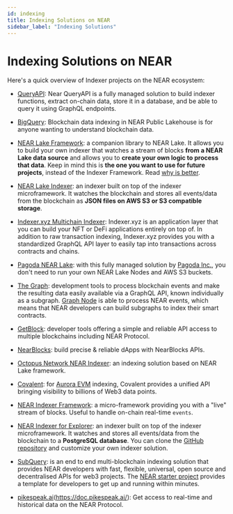 ```yaml
---
id: indexing
title: Indexing Solutions on NEAR
sidebar_label: "Indexing Solutions"
---
```


# Indexing Solutions on NEAR

Here's a quick overview of Indexer projects on the NEAR ecosystem:

- [QueryAPI](https://docs.near.org/bos/queryapi/intro): Near QueryAPI is a fully managed solution to build indexer functions, extract on-chain data, store it in a database, and be able to query it using GraphQL endpoints.

- [BigQuery](https://docs.near.org/bos/queryapi/big-query): Blockchain data indexing in NEAR Public Lakehouse is for anyone wanting to understand blockchain data.

- [NEAR Lake Framework](https://docs.near.org/concepts/advanced/near-lake-framework): a companion library to NEAR Lake. It allows you to build your own indexer that watches a stream of blocks **from a NEAR Lake data source** and allows you to **create your own logic to process that data**. Keep in mind this is **the one you want to use for future projects**, instead of the Indexer Framework. Read [why is better](https://docs.near.org/concepts/advanced/near-indexer-framework#why-is-it-better-than-near-indexer-framework).

- [NEAR Lake Indexer](https://docs.near.org/concepts/advanced/near-lake-framework): an indexer built on top of the indexer
  microframework. It watches the blockchain and stores all events/data from the blockchain as **JSON files on AWS S3 or S3 compatible storage**.

- [Indexer.xyz Multichain Indexer](https://indexer.xyz/): Indexer.xyz is an application layer that you can build your NFT or DeFi applications entirely on top of. In addition to raw transaction indexing, Indexer.xyz provides you with a standardized GraphQL API layer to easily tap into transactions across contracts and chains.

- [Pagoda NEAR Lake](https://docs.pagoda.co/near-lake): with this fully managed solution by [Pagoda Inc.](https://pagoda.co), you don't need to run your own NEAR Lake Nodes and AWS S3 buckets.

- [The Graph](https://thegraph.com/docs/en/cookbook/near/): development tools to process blockchain events and make the resulting data easily available via a GraphQL API, known individually as a subgraph. [Graph Node](https://github.com/graphprotocol/graph-node) is able to process NEAR events, which means that NEAR developers can build subgraphs to index their smart contracts.

- [GetBlock](https://getblock.io/explorers/near/blocks/): developer tools offering a simple and reliable API access to multiple blockchains including NEAR Protocol.

- [NearBlocks](https://api.nearblocks.io/api-docs/#/): build precise & reliable dApps with NearBlocks APIs.

- [Octopus Network NEAR Indexer](https://github.com/octopus-network/octopus-near-indexer-s3): an indexing solution based on NEAR Lake framework.

- [Covalent](https://www.covalenthq.com/docs/networks/aurora/): for [Aurora EVM](https://aurora.dev/) indexing, Covalent provides a unified API bringing visibility to billions of Web3 data points.

- [NEAR Indexer Framework](https://docs.near.org/concepts/advanced/near-indexer-framework): a micro-framework providing you with a "live" stream of blocks. Useful to handle on-chain real-time `events`.

- [NEAR Indexer for Explorer](https://docs.near.org/tools/indexer-for-explorer): an indexer built on top of the indexer microframework. It watches and stores all events/data from the blockchain to a **PostgreSQL database**.
  You can clone the [GitHub repository](https://github.com/near/near-indexer-for-explorer) and customize your own indexer solution.

- [SubQuery](https://academy.subquery.network/quickstart/quickstart_chains/near.html): is an end to end multi-blockchain indexing solution that provides NEAR developers with fast, flexible, universal, open source and decentralised APIs for web3 projects. The [NEAR starter project](https://github.com/subquery/near-subql-starter/tree/main/Near/near-starter) provides a template for developers to get up and running within minutes.

- [pikespeak.ai](https://pikespeak.ai)(https://doc.pikespeak.ai/): Get access to real-time and historical data on the NEAR Protocol.

